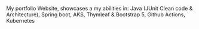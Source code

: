 My portfolio Website, showcases a my abilities in:
Java (JUnit Clean code & Architecture),
Spring boot,
AKS,
Thymleaf & Bootstrap 5,
Github Actions,
Kubernetes
